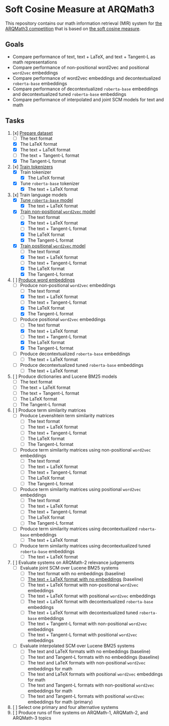 # Soft Cosine Measure at ARQMath3

This repository contains our math information retrieval (MIR) system for
[the ARQMath3 competition][1] that is based on [the soft cosine measure][2].

 [1]: https://www.cs.rit.edu/~dprl/ARQMath/
 [2]: https://radimrehurek.com/gensim/auto_examples/tutorials/run_scm.html

## Goals

- Compare performance of text, text + LaTeX, and text + Tangent-L as math representations
- Compare performance of non-positional word2vec and positional `word2vec` embeddings
- Compare performance of word2vec embeddings and decontextualized `roberta-base` embeddings
- Compare performance of decontextualized `roberta-base` embeddings and decontextualized tuned `roberta-base` embeddings
- Compare performance of interpolated and joint SCM models for text and math

## Tasks

1. [x] [Prepare dataset][3]
    - [ ] The text format
    - [x] The LaTeX format
    - [x] The text + LaTeX format
    - [ ] The text + Tangent-L format
    - [x] The Tangent-L format
2. [x] [Train tokenizers][6]
    - [x] Train tokenizer
        - [x] The LaTeX format
    - [x] Tune `roberta-base` tokenizer
        - [x] The text + LaTeX format
3. [x] Train language models
    - [x] [Tune `roberta-base` model][7]
        - [x] The text + LaTeX format
    - [x] [Train non-positional `word2vec` model][8]
        - [ ] The text format
        - [x] The text + LaTeX format
        - [ ] The text + Tangent-L format
        - [x] The LaTeX format
        - [x] The Tangent-L format
    - [x] [Train positional `word2vec` model][8]
        - [ ] The text format
        - [x] The text + LaTeX format
        - [ ] The text + Tangent-L format
        - [x] The LaTeX format
        - [x] The Tangent-L format
4. [ ] [Produce word embeddings][5]
    - [ ] Produce non-positional `word2vec` embeddings
        - [ ] The text format
        - [x] The text + LaTeX format
        - [ ] The text + Tangent-L format
        - [x] The LaTeX format
        - [x] The Tangent-L format
    - [ ] Produce positional `word2vec` embeddings
        - [ ] The text format
        - [x] The text + LaTeX format
        - [ ] The text + Tangent-L format
        - [x] The LaTeX format
        - [x] The Tangent-L format
    - [ ] Produce decontextualized `roberta-base` embeddings
        - [ ] The text + LaTeX format
    - [ ] Produce decontextualized tuned `roberta-base` embeddings
        - [ ] The text + LaTeX format
5. [ ] Produce dictionaries and Lucene BM25 models
    - [ ] The text format
    - [ ] The text + LaTeX format
    - [ ] The text + Tangent-L format
    - [ ] The LaTeX format
    - [ ] The Tangent-L format
6. [ ] Produce term similarity matrices
    - [ ] Produce Levenshtein term similarity matrices
        - [ ] The text format
        - [ ] The text + LaTeX format
        - [ ] The text + Tangent-L format
        - [ ] The LaTeX format
        - [ ] The Tangent-L format
    - [ ] Produce term similarity matrices using non-positional `word2vec` embeddings
        - [ ] The text format
        - [ ] The text + LaTeX format
        - [ ] The text + Tangent-L format
        - [ ] The LaTeX format
        - [ ] The Tangent-L format
    - [ ] Produce term similarity matrices using positional `word2vec` embeddings
        - [ ] The text format
        - [ ] The text + LaTeX format
        - [ ] The text + Tangent-L format
        - [ ] The LaTeX format
        - [ ] The Tangent-L format
    - [ ] Produce term similarity matrices using decontextualized `roberta-base` embeddings
        - [ ] The text + LaTeX format
    - [ ] Produce term similarity matrices using decontextualized tuned `roberta-base` embeddings
        - [ ] The text + LaTeX format
7. [ ] Evaluate systems on ARQMath-2 relevance judgements
    - [ ] Evaluate joint SCM over Lucene BM25 systems
        - [ ] The text format with no embeddings (baseline)
        - [ ] [The text + LaTeX format with no embeddings][4] (baseline)
        - [ ] The text + LaTeX format with non-positional `word2vec` embeddings
        - [ ] The text + LaTeX format with positional `word2vec` embeddings
        - [ ] The text + LaTeX format with decontextualized `roberta-base` embeddings
        - [ ] The text + LaTeX format with decontextualized tuned `roberta-base` embeddings
        - [ ] The text + Tangent-L format with non-positional `word2vec` embeddings
        - [ ] The text + Tangent-L format with positional `word2vec` embeddings
    - [ ] Evaluate interpolated SCM over Lucene BM25 systems
        - [ ] The text and LaTeX formats with no embeddings (baseline)
        - [ ] The text and Tangent-L formats with no embeddings (baseline)
        - [ ] The text and LaTeX formats with non-positional `word2vec` embeddings for math
        - [ ] The text and LaTeX formats with positional `word2vec` embeddings for math
        - [ ] The text and Tangent-L formats with non-positional `word2vec` embeddings for math
        - [ ] The text and Tangent-L formats with positional `word2vec` embeddings for math (primary)
8. [ ] Select one primary and four alternative systems
9. [ ] Produce runs of five systems on ARQMath-1, ARQMath-2, and ARQMath-3 topics


 [3]: 01-prepare-dataset.ipynb
 [4]: https://colab.research.google.com/drive/1sc-JuE5SuU-vDZhqwWwPmFlxmEjReEN3
 [5]: 05-produce-word-embeddings.ipynb
 [6]: 02-train-tokenizers.ipynb
 [7]: 03-finetune-roberta.ipynb
 [8]: 04-train-word2vec.ipynb
